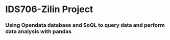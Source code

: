 # IDS706-Zilin Project

### Using Opendata database and SoQL to query data and perform data analysis with pandas